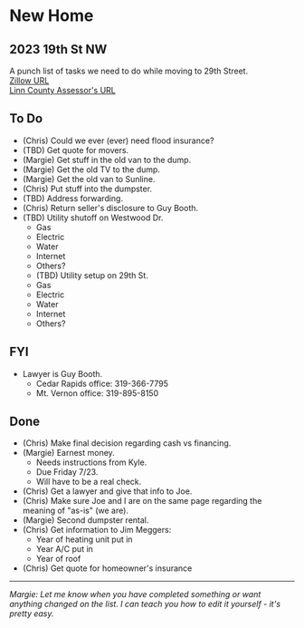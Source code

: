 # New Home

## 2023 19th St NW

A punch list of tasks we need to do while moving to 29th Street.\
[Zillow URL](https://www.zillow.com/homedetails/2023-29th-St-NW-Cedar-Rapids-IA-52405/113103384_zpid/)\
[Linn County Assessor's URL](https://cedarrapids.iowaassessors.com/parcel.php?gid=869303) 

## To Do

- (Chris) Could we ever (ever) need flood insurance?
- (TBD) Get quote for movers.
- (Margie) Get stuff in the old van to the dump.
- (Margie) Get the old TV to the dump.
- (Margie) Get the old van to Sunline.
- (Chris) Put stuff into the dumpster.
- (TBD) Address forwarding.
- (Chris) Return seller's disclosure to Guy Booth.
- (TBD) Utility shutoff on Westwood Dr.
  - Gas
  - Electric
  - Water
  - Internet
  - Others?
  - (TBD) Utility setup on 29th St.
  - Gas
  - Electric
  - Water
  - Internet
  - Others?

## FYI

- Lawyer is Guy Booth.
  - Cedar Rapids office: 319-366-7795
  - Mt. Vernon office: 319-895-8150

## Done

- (Chris) Make final decision regarding cash vs financing.
- (Margie) Earnest money.
  - Needs instructions from Kyle.
  - Due Friday 7/23.
  - Will have to be a real check.
- (Chris) Get a lawyer and give that info to Joe.
- (Chris) Make sure Joe and I are on the same page regarding the meaning of "as-is" (we are).
- (Margie) Second dumpster rental.
- (Chris) Get information to Jim Meggers:
  - Year of heating unit put in
  - Year A/C put in
  - Year of roof
- (Chris) Get quote for homeowner's insurance

---

_Margie: Let me know when you have completed something or want anything changed on the list. I can teach you how to edit it yourself - it's pretty easy._
